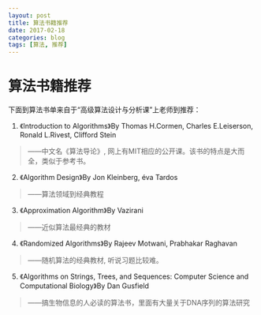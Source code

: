 ```yaml
---
layout: post
title: 算法书籍推荐
date: 2017-02-18
categories: blog
tags: [算法, 推荐]
---
```


# 算法书籍推荐

下面到算法书单来自于“高级算法设计与分析课”上老师到推荐：

1. 《Introduction to Algorithms》By Thomas H.Cormen, Charles E.Leiserson, Ronald L.Rivest, Clifford Stein
> ——中文名《算法导论》, 网上有MIT相应的公开课。该书的特点是大而全，类似于参考书。

2. 《Algorithm Design》By Jon Kleinberg, éva Tardos
> ——算法领域到经典教程

3. 《Approximation Algorithm》By Vazirani 
> ——近似算法最经典的教材

4. 《Randomized Algorithms》By Rajeev Motwani, Prabhakar Raghavan
> ——随机算法的经典教材, 听说习题比较难。

5. 《Algorithms on Strings, Trees, and Sequences: Computer Science and Computational Biology》By Dan Gusfield
> ——搞生物信息的人必读的算法书，里面有大量关于DNA序列的算法研究
